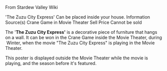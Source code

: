 From Stardew Valley Wiki

'The Zuzu City Express' Can be placed inside your house. Information Source(s) Crane Game in Movie Theater Sell Price Cannot be sold

The '**The Zuzu City Express'** is a decorative piece of furniture that hangs on a wall. It can be won in the Crane Game inside the Movie Theater, during  Winter, when the movie "The Zuzu City Express" is playing in the Movie Theater.

This poster is displayed outside the Movie Theater while the movie is playing, and the season before it's featured.